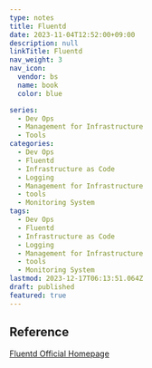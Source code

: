 ```yaml
---
type: notes
title: Fluentd
date: 2023-11-04T12:52:00+09:00
description: null
linkTitle: Fluentd
nav_weight: 3
nav_icon:
  vendor: bs
  name: book
  color: blue

series:
  - Dev Ops
  - Management for Infrastructure
  - Tools
categories:
  - Dev Ops
  - Fluentd
  - Infrastructure as Code
  - Logging
  - Management for Infrastructure
  - tools
  - Monitoring System
tags:
  - Dev Ops
  - Fluentd
  - Infrastructure as Code
  - Logging
  - Management for Infrastructure
  - tools
  - Monitoring System
lastmod: 2023-12-17T06:13:51.064Z
draft: published
featured: true
---
```


## Reference

[Fluentd Official Homepage](https://www.fluentd.org/)
